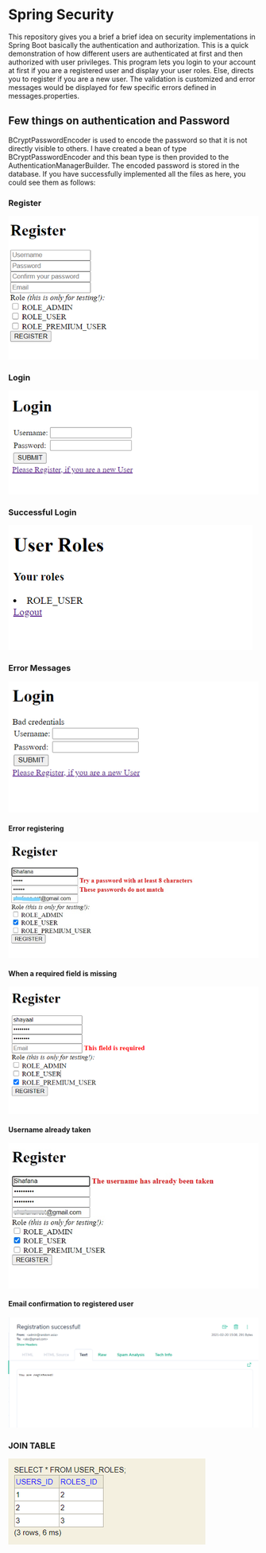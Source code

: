 # Spring Security
This repository gives you a brief a brief idea on security implementations in Spring Boot basically the authentication and authorization. This is a quick demonstration of how different users are authenticated at first and then authorized with user privileges.
This program lets you login to your account at first if you are a registered user and display your user roles. Else, directs you to register if you are a new user.  The validation is customized and error messages would be displayed for few specific errors defined in messages.properties. 

## Few things on authentication and Password
BCryptPasswordEncoder is used to encode the password so that it is not directly visible to others. I have created a bean of type BCryptPasswordEncoder and this bean type is then provided to the AuthenticationManagerBuilder. The encoded password is stored in the database.
If you have successfully implemented all the files as here, you could see them as follows:

### Register
![](https://github.com/FathimaShafana/SAD/blob/main/SpringSecurity_Guide/SpringSecuritySnaps/RegisterPortal.PNG?raw=true)

### Login
![](https://github.com/FathimaShafana/SAD/blob/main/SpringSecurity_Guide/SpringSecuritySnaps/LoginPortal.PNG?raw=true)

### Successful Login
![](https://github.com/FathimaShafana/SAD/blob/main/SpringSecurity_Guide/SpringSecuritySnaps/Successful%20Login.PNG?raw=true)

### Error Messages
![](https://github.com/FathimaShafana/SAD/blob/main/SpringSecurity_Guide/SpringSecuritySnaps/LoginError.PNG?raw=true)

#### Error registering
![](https://github.com/FathimaShafana/SAD/blob/main/SpringSecurity_Guide/SpringSecuritySnaps/ErrorRegister.jpg?raw=true)

#### When a required field is missing
![](https://github.com/FathimaShafana/SAD/blob/main/SpringSecurity_Guide/SpringSecuritySnaps/MandateField.PNG?raw=true)

#### Username already taken
![](https://github.com/FathimaShafana/SAD/blob/main/SpringSecurity_Guide/SpringSecuritySnaps/userTaken.jpg?raw=true)

#### Email confirmation to registered user
![](https://github.com/FathimaShafana/SAD/blob/main/SpringSecurity_Guide/SpringSecuritySnaps/MailSuccess.PNG?raw=true)

### JOIN TABLE
![](https://github.com/FathimaShafana/SAD/blob/main/SpringSecurity_Guide/SpringSecuritySnaps/JoinTable.PNG?raw=true)
